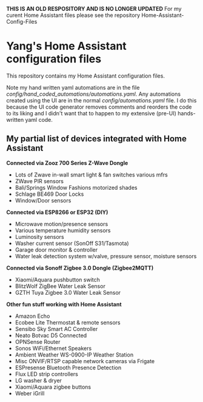 
**THIS IS AN OLD RESPOSITORY AND IS NO LONGER UPDATED**
For my curent Home Assistant files please see the repository Home-Assistant-Config-Files


# Yang's Home Assistant configuration files

This repository contains my Home Assistant configuration files.

Note my hand written yaml automations are in the file *config/hand_coded_automations/automations.yaml*.  Any automations created using the UI are in the normal *config/automations.yaml* file.  I do this because the UI code generator removes comments and reorders the code to its liking and I didn't want that to happen to my extensive (pre-UI) hands-written yaml code.

## My partial list of devices integrated with Home Assistant

**Connected via Zooz 700 Series Z-Wave Dongle**
- Lots of Zwave in-wall smart light & fan switches various mfrs
- ZWave PIR sensors
- Bali/Springs Window Fashions motorized shades
- Schlage BE469 Door Locks
- Window/Door sensors 

**Connected via ESP8266 or ESP32 (DIY)**
- Microwave motion/presence sensors
- Various temperature humidity sensors 
- Luminosity sensors
- Washer current sensor (SonOff S31/Tasmota)
- Garage door monitor & controller
- Water leak detection system w/valve, pressure sensor, moisture sensors

**Connected via Sonoff Zigbee 3.0 Dongle (Zigbee2MQTT)**
- Xiaomi/Aquara pushbutton switch
- BlitzWolf ZigBee Water Leak Sensor
- GZTH Tuya Zigbee 3.0 Water Leak Sensor

**Other fun stuff working with Home Assistant**
- Amazon Echo
- Ecobee Lite Thermostat & remote sensors
- Sensibo Sky Smart AC Controller
- Neato Botvac D5 Connected
- OPNSense Router
- Sonos WiFi/Ethernet Speakers
- Ambient Weather WS-0900-IP Weather Station
- Misc ONVIF/RTSP capable network cameras via Frigate
- ESPresense Bluetooth Presence Detection
- Flux LED strip controllers
- LG washer & dryer
- Xiaomi/Aquara zigbee buttons
- Weber iGrill

